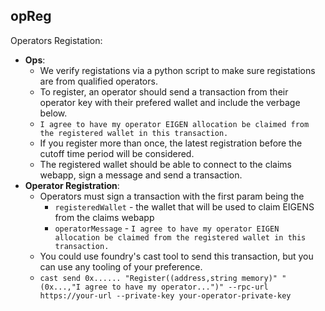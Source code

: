 ## opReg


Operators Registation:

-   **Ops**: 
    - We verify registations via a python script to make sure registations are from qualified operators.
    - To register, an operator should send a transaction from their operator key with their prefered wallet and include the verbage below.
    - `I agree to have my operator EIGEN allocation be claimed from the registered wallet in this transaction.`
    - If you register more than once, the latest registration before the cutoff time period will be considered.
    - The registered wallet should be able to connect to the claims webapp, sign a message and send a transaction.
-   **Operator Registration**: 
    - Operators must sign a transaction with the first param being the 
        - `registeredWallet` - the wallet that will be used to claim EIGENS from the claims webapp
        - `operatorMessage` - `I agree to have my operator EIGEN allocation be claimed from the registered wallet in this transaction.`
    - You could use foundry's cast tool to send this transaction, but you can use any tooling of your preference.
    - `cast send 0x...... "Register((address,string memory)" "(0x...,"I agree to have my operator...")" --rpc-url https://your-url --private-key your-operator-private-key`

